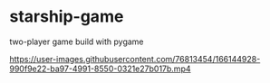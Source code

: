 # starship-game
 two-player game build with pygame



https://user-images.githubusercontent.com/76813454/166144928-990f9e22-ba97-4991-8550-0321e27b017b.mp4

